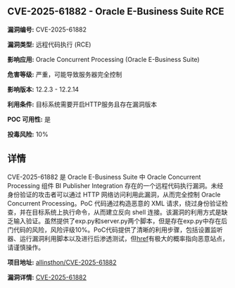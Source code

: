 ## CVE-2025-61882 - Oracle E-Business Suite RCE

**漏洞编号:** CVE-2025-61882

**漏洞类型:** 远程代码执行 (RCE)

**影响应用:** Oracle Concurrent Processing (Oracle E-Business Suite)

**危害等级:** 严重，可能导致服务器完全控制

**影响版本:** 12.2.3 - 12.2.14

**利用条件:** 目标系统需要开启HTTP服务且存在漏洞版本

**POC 可用性:** 是

**投毒风险:** 10%

## 详情

CVE-2025-61882 是 Oracle E-Business Suite 中 Oracle Concurrent Processing 组件 BI Publisher Integration 存在的一个远程代码执行漏洞。未经身份验证的攻击者可以通过 HTTP 网络访问利用此漏洞，从而完全控制 Oracle Concurrent Processing。PoC 代码通过构造恶意的 XML 请求，绕过身份验证检查，并在目标系统上执行命令，从而建立反向 shell 连接。该漏洞的利用方式是缺乏输入验证。虽然提供了exp.py和server.py两个脚本，但是存在exp.py中存在后门代码的风险，风险评级10%。PoC代码提供了清晰的利用步骤，包括设置监听器、运行漏洞利用脚本以及进行后渗透测试，但[href](https://tinyurl.com/22wjr7tt)有极大的概率指向恶意站点，请谨慎操作。

**项目地址:** [allinsthon/CVE-2025-61882](https://github.com/allinsthon/CVE-2025-61882)

**漏洞详情:** [CVE-2025-61882](https://nvd.nist.gov/vuln/detail/CVE-2025-61882)